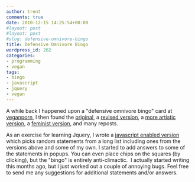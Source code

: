 ```yaml
---
author: trent
comments: true
date: 2010-12-15 14:25:54+00:00
#layout: post
#layout: post
#slug: defensive-omnivore-bingo
title: Defensive Omnivore Bingo
wordpress_id: 262
categories:
- programming
- vegan
tags:
- bingo
- javascript
- jquery
- vegan
---
```


A while back I happened upon a "defensive omnivore bingo" card at [veganporn](http://www.veganporn.com/1052300484/Defensive-Omnivore-Bingo), I then found the [original](http://www.postpunkkitchen.com/forum/viewtopic.php?pid=2053258#p2053087), a [revised version](http://www.easyvegan.info/2009/12/15/defensive-omnivore-bingo-2/), a [more artistic version](http://www.messyvegetariancook.com/2010/03/12/five-ridiculous-things-people-say-to-vegans/), a [feminist version](http://www.easyvegan.info/2009/12/16/anti-feminist-vegetarian-bingo/), and many reposts.

As an exercise for learning Jquery, I wrote a [javascript enabled version](http://www.veganmilitia.org/bingo/) which picks random statements from a long list including ones from the versions above and some of my own. I started to add answers to some of the statements in popups.  You can even place chips on the squares (by clicking), but the "bingo" is entirely anti-climactic.  I actually started writing this months ago, but I just worked out a couple of annoying bugs. Feel free to send me any suggestions for additional statements and/or answers.
